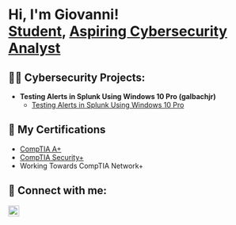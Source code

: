 <h1>Hi, I'm Giovanni! <br/><a href="https://github.com/galbachjr">Student</a>, <a href="https://www.linkedin.com/in/giovannialbachjr/">Aspiring Cybersecurity Analyst</a>

<h2>👨‍💻 Cybersecurity Projects:</h2>

- <b>Testing Alerts in Splunk Using Windows 10 Pro (galbachjr)</b>
  - [Testing Alerts in Splunk Using Windows 10 Pro](https://github.com/joshmadakor1/Algorithms-Practice)


<h2>📄 My Certifications</h2>

- [CompTIA A+](https://www.credly.com/badges/5fe4f3e6-bca5-47b9-bf07-877174a16ef6/public_url)
- [CompTIA Security+](https://www.credly.com/badges/82f8a726-14d5-4881-a7c2-f2db1deda2ca/linked_in_profile)
- Working Towards CompTIA Network+

<h2> 🤳 Connect with me:</h2>


[<img align="left" alt="giovannialbachjr | LinkedIn" width="22px" src="https://cdn.jsdelivr.net/npm/simple-icons@v3/icons/linkedin.svg" />][linkedin]

[linkedin]: https://linkedin.com/in/giovannialbachjr

<!--
